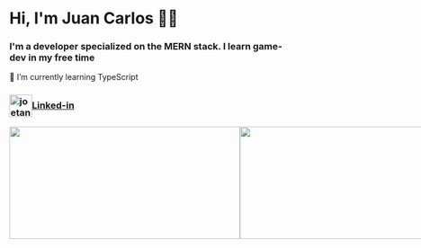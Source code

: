 <h1>Hi, I'm Juan Carlos 👨‍💻</h1>
<h3>I'm a developer specialized on the MERN stack. I learn game-dev in my free time </h3>
<p>🌱  I’m currently learning TypeScript</p>


<h3><a href="https://www.linkedin.com/in/juan-carlos-doniz-doniz/" target="blank"><img align="center" src="https://cdn.jsdelivr.net/npm/simple-icons@3.0.1/icons/linkedin.svg" alt="joetancy" height="40" width="40" />Linked-in </a></h3>

<div style="display: flex; flex-direction: row;">
 <img class="img" style="height:200px; width:410px" src="https://github-readme-stats.vercel.app/api?username=juancarlosdnz&show_icons=true&theme=radical" />
 <img class="img" style="height:200px; width:410px" src="https://github-readme-stats.vercel.app/api/top-langs/?username=juancarlosdnz&theme=radical&layout=compact" />
</div>
